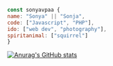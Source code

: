 ```javascript
const sonyavpaa {
name: "Sonya" || "Sonja",
code: ["Javascript", "PHP"],
ido: ["web dev", "photography"],
spiritanimal: ["squirrel"]
}
```

[![Anurag's GitHub stats](https://github-readme-stats.vercel.app/api?username=sonyavpaa)](https://github.com/anuraghazra/github-readme-stats)

<!--
**sonyavpaa/sonyavpaa** is a ✨ _special_ ✨ repository because its `README.md` (this file) appears on your GitHub profile.

Here are some ideas to get you started:

- 🔭 I’m currently working on ...
- 🌱 I’m currently learning ...
- 👯 I’m looking to collaborate on ...
- 🤔 I’m looking for help with ...
- 💬 Ask me about ...
- 📫 How to reach me: ...
- 😄 Pronouns: ...
- ⚡ Fun fact: ...
-->
